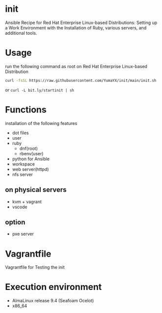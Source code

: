 # init

Ansible Recipe for Red Hat Enterprise Linux-based Distributions: Setting up a Work Environment with the Installation of Ruby, various servers, and additional tools.

# Usage

run the following command as root on Red Hat Enterprise Linux-based Distribution

```sh
curl -fsSL https://raw.githubusercontent.com/YumaYX/init/main/init.sh | sudo sh
```

or `curl -L bit.ly/startinit | sh`

# Functions

installation of the following features

- dot files
- user
- ruby
  - dnf(root)
  - rbenv(user)
- python for Ansible
- workspace
- web server(httpd)
- nfs server

## on physical servers

- kvm + vagrant
- vscode

## option

- pxe server

# Vagrantfile

Vagrantfile for Testing the init

# Execution environment 

- AlmaLinux release 9.4 (Seafoam Ocelot)
- x86_64
